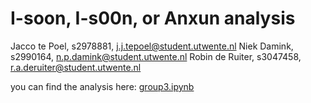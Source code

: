 # I-soon, I-s00n, or Anxun analysis

Jacco te Poel, s2978881, j.j.tepoel@student.utwente.nl
Niek Damink, s2990164, n.p.damink@student.utwente.nl
Robin de Ruiter, s3047458, r.a.deruiter@student.utwente.nl

you can find the analysis here: [group3.ipynb](./group3.ipynb)
